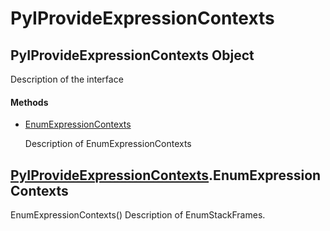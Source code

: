 # PyIProvideExpressionContexts


## PyIProvideExpressionContexts Object

Description of the interface

#### Methods

  - [EnumExpressionContexts](PyIProvideExpressionContexts.md#pyiprovideexpressioncontextsenumexpressioncontexts)

    Description of EnumExpressionContexts&nbsp;


## [PyIProvideExpressionContexts](PyIProvideExpressionContexts.md#pyiprovideexpressioncontexts)\.EnumExpressionContexts

EnumExpressionContexts\(\)
Description of EnumStackFrames\.